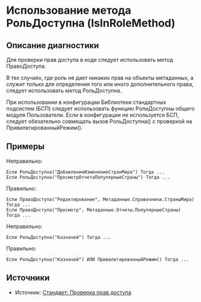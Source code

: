 # Использование метода РольДоступна (IsInRoleMethod)

<!-- Блоки выше заполняются автоматически, не трогать -->
## Описание диагностики
<!-- Описание диагностики заполняется вручную. Необходимо понятным языком описать смысл и схему работу -->
Для проверки прав доступа в коде следует использовать метод ПравоДоступа.

В тех случаях, где роль не дает никаких прав на объекты метаданных, а служит только для определения того или иного дополнительного права, 
следует использовать метод РольДоступна. 

При использовании в конфигурации Библиотеки стандартных подсистем (БСП) следует 
использовать функцию РолиДоступны общего модуля Пользователи. 
Если в конфигурации не используется БСП, следует обязательно совмещать вызов РольДоступна() с проверкой на ПривилегированныйРежим().
## Примеры
<!-- В данном разделе приводятся примеры, на которые диагностика срабатывает, а также можно привести пример, как можно исправить ситуацию -->
Неправильно:
```bsl
Если РольДоступна("ДобавлениеИзменениеСтранМира") Тогда ...
Если РольДоступна("ПросмотрОтчетаПопулярныеСтраны") Тогда ...
```
Правильно:
```bsl
Если ПравоДоступа("Редактирование", Метаданные.Справочники.СтраныМира) Тогда ...
Если ПравоДоступа("Просмотр", Метаданные.Отчеты.ПопулярныеСтраны) Тогда ...
```
Неправильно:
```bsl
Если РольДоступна("Казначей") Тогда ...
```
Правильно:
```bsl
Если РольДоступна("Казначей") ИЛИ ПривилегированныйРежим() Тогда ...
```
## Источники
<!-- Необходимо указывать ссылки на все источники, из которых почерпнута информация для создания диагностики -->

* Источник: [Стандарт: Проверка прав доступа](https://its.1c.ru/db/v8std#content:737:hdoc)
